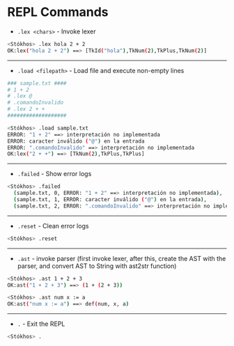 # REPL Commands

- `.lex <chars>` - Invoke lexer 

```sh
<Stókhos> .lex hola 2 + 2
OK:lex("hola 2 + 2") ==> [TkId("hola"),TkNum(2),TkPlus,TkNum(2)]
```
---
- `.load <filepath>` - Load file and execute non-empty lines

```sh
### sample.txt ####
# 1 + 2
# .lex @
# .comandoInvalido
# .lex 2 + +
###################

<Stókhos> .load sample.txt
ERROR: "1 + 2" ==> interpretación no implementada
ERROR: caracter inválido ("@") en la entrada
ERROR: ".comandoInvalido" ==> interpretación no implementada
OK:lex("2 + +") ==> [TkNum(2),TkPlus,TkPlus]
```
---
- `.failed` - Show error logs

```sh
<Stókhos> .failed
  (sample.txt, 0, ERROR: "1 + 2" ==> interpretación no implementada),
  (sample.txt, 1, ERROR: caracter inválido ("@") en la entrada),
  (sample.txt, 2, ERROR: ".comandoInvalido" ==> interpretación no implementada),
```
---
- `.reset` - Clean error logs

```sh
<Stókhos> .reset
```

---
- `.ast` - invoke parser (first invoke lexer, after this, create the AST with the parser, and convert AST to String with ast2str function)

```sh
<Stókhos> .ast 1 + 2 + 3
OK:ast("1 + 2 + 3") ==> (1 + (2 + 3))

<Stókhos> .ast num x := a
OK:ast("num x := a") ==> def(num, x, a)
```

---
- `.` - Exit the REPL

```sh
<Stókhos> .
```